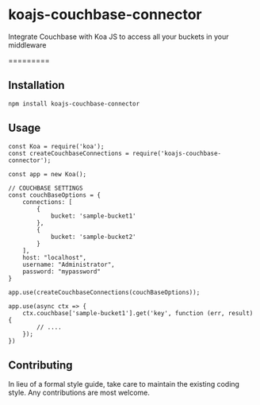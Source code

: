 # koajs-couchbase-connector
Integrate Couchbase with Koa JS to access all your buckets in your middleware 

=========

## Installation

  `npm install koajs-couchbase-connector`

## Usage

    const Koa = require('koa');
    const createCouchbaseConnections = require('koajs-couchbase-connector');

    const app = new Koa();

    // COUCHBASE SETTINGS
    const couchBaseOptions = {
        connections: [
            {
                bucket: 'sample-bucket1'
            },
            {
                bucket: 'sample-bucket2'
            }
        ],
        host: "localhost",
        username: "Administrator",
        password: "mypassword"
    }

    app.use(createCouchbaseConnections(couchBaseOptions));

    app.use(async ctx => {
        ctx.couchbase['sample-bucket1'].get('key', function (err, result) {
            // ....
        });
    })


## Contributing

In lieu of a formal style guide, take care to maintain the existing coding style. Any contributions are most welcome.
